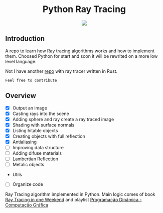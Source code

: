<h1 align="center">Python Ray Tracing</h1>

<p align="center">
<img src="https://user-images.githubusercontent.com/20236175/133912382-94cdd217-29b3-4100-ba8b-4eaadb58d31b.png" />
</p>

## Introduction
A repo to learn how Ray tracing algorithms works and how to implement them. 
Choosed Python for start and soon it will be rewrited on a more low level language.

Not I have another [repo](https://github.com/peterhttps/Rust-Ray-Tracing) with ray tracer written in Rust. 

`Feel free to contribute`

## Overview
- [x] Output an image
- [x] Casting rays into the scene
- [x] Adding sphere and ray create a ray traced image
- [x] Shading with surface normals
- [x] Listing hitable objects
- [x] Creating objects with full reflection
- [x] Antialiasing
- [ ] Improving data structure
- [ ] Adding difuse materials
- [ ] Lambertian Reflection
- [ ] Metalic objects

- Utils
- [ ] Organize code

Ray Tracing algorithm implemented in Python. 
Main logic comes of book [Ray Tracing in one Weekend](https://raytracing.github.io/books/RayTracingInOneWeekend.html) and playlist [Programação Dinâmica - Computação Gráfica](https://www.youtube.com/playlist?list=PL5TJqBvpXQv5zNlgvgH2HGuhZHpnkT3oo)

